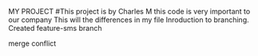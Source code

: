 MY PROJECT
#This project is by Charles M
this code is very important to our company
This will the differences in my file
Inroduction to branching.
Created feature-sms branch

merge conflict 
